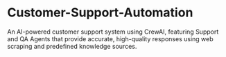 # Customer-Support-Automation
An AI-powered customer support system using CrewAI, featuring Support and QA Agents that provide accurate, high-quality responses using web scraping and predefined knowledge sources.
